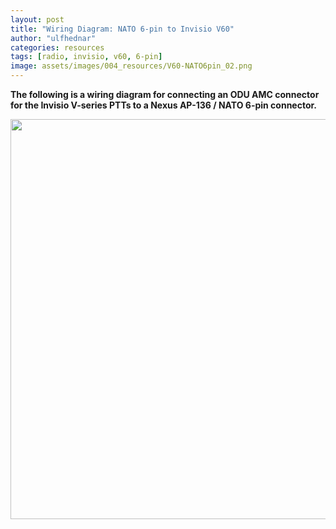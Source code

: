 ```yaml
---
layout: post
title: "Wiring Diagram: NATO 6-pin to Invisio V60"
author: "ulfhednar"
categories: resources
tags: [radio, invisio, v60, 6-pin]
image: assets/images/004_resources/V60-NATO6pin_02.png
---
```



**The following is a wiring diagram for connecting an ODU AMC connector for the Invisio V-series PTTs to a Nexus AP-136 / NATO 6-pin connector.**


<div class="image-thumbnail">
	<a href="{{site.baseurl}}assets/images/004_resources/V60-NATO6pin.png">
		<img src="{{site.baseurl}}assets/images/004_resources/V60-NATO6pin.png" width="640"/>
	</a>
</div>